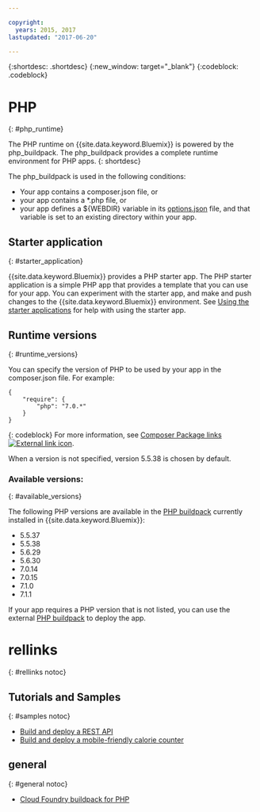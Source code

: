 ```yaml
---

copyright:
  years: 2015, 2017
lastupdated: "2017-06-20"

---
```


{:shortdesc: .shortdesc}
{:new_window: target="_blank"}
{:codeblock: .codeblock}

# PHP
{: #php_runtime}

The PHP runtime on {{site.data.keyword.Bluemix}} is powered by the php_buildpack.
The php_buildpack provides a complete runtime environment for PHP
apps.
{: shortdesc}

The php_buildpack is used in the following conditions:
* Your app contains a composer.json file, or
* your app contains a *.php file, or
* your app defines a ${WEBDIR} variable in its [options.json](https://docs.cloudfoundry.org/buildpacks/php/gsg-php-config.html) file, and that variable is set to an existing directory within your app.

## Starter application
{: #starter_application}

{{site.data.keyword.Bluemix}} provides a PHP starter app.  The PHP starter application is a simple PHP app that provides a template that you can use for your app. You can experiment with the starter app, and make and push changes to the {{site.data.keyword.Bluemix}}
environment.  See [Using the starter applications](/docs/cfapps/starter_app_usage.html) for help with using the starter app.

## Runtime versions
{: #runtime_versions}

You can specify the version of PHP to be used by your app in the composer.json file. For example:

```
{
    "require": {
        "php": "7.0.*"
    }
}
```
{: codeblock}
For more information, see [Composer Package links  ![External link icon](../../icons/launch-glyph.svg "External link icon")](https://getcomposer.org/doc/04-schema.md#package-links).

When a version is not specified, version 5.5.38 is chosen by default.

### Available versions:
{: #available_versions}

The following PHP versions are available in the
[PHP buildpack](https://github.com/cloudfoundry/php-buildpack/releases/tag/v4.3.27)
currently installed in {{site.data.keyword.Bluemix}}:

* 5.5.37
* 5.5.38
* 5.6.29
* 5.6.30
* 7.0.14
* 7.0.15
* 7.1.0
* 7.1.1

If your app requires a PHP version that is not listed,
you can use the external
[PHP buildpack](https://github.com/cloudfoundry/php-buildpack.git) to
deploy the app.

# rellinks
{: #rellinks notoc}
## Tutorials and Samples
{: #samples notoc}
* [Build and deploy a REST API](http://www.ibm.com/developerworks/library/wa-deployrest-app/)
* [Build and deploy a mobile-friendly calorie counter](http://www.ibm.com/developerworks/library/mo-bluemix-php-nutritionix-angularjs/)
## general
{: #general notoc}
* [Cloud Foundry buildpack for PHP](https://github.com/cloudfoundry/php-buildpack.git)
